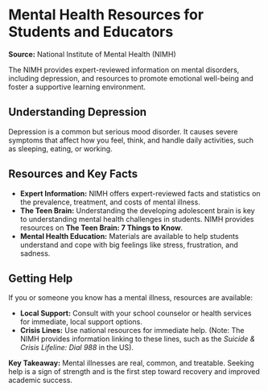 # Mental Health Resources for Students and Educators

**Source:** National Institute of Mental Health (NIMH)

The NIMH provides expert-reviewed information on mental disorders, including depression, and resources to promote emotional well-being and foster a supportive learning environment.

## Understanding Depression

Depression is a common but serious mood disorder. It causes severe symptoms that affect how you feel, think, and handle daily activities, such as sleeping, eating, or working.

## Resources and Key Facts

* **Expert Information:** NIMH offers expert-reviewed facts and statistics on the prevalence, treatment, and costs of mental illness.
* **The Teen Brain:** Understanding the developing adolescent brain is key to understanding mental health challenges in students. NIMH provides resources on **The Teen Brain: 7 Things to Know**.
* **Mental Health Education:** Materials are available to help students understand and cope with big feelings like stress, frustration, and sadness.

## Getting Help

If you or someone you know has a mental illness, resources are available:

* **Local Support:** Consult with your school counselor or health services for immediate, local support options.
* **Crisis Lines:** Use national resources for immediate help. (Note: The NIMH provides information linking to these lines, such as the *Suicide & Crisis Lifeline: Dial 988* in the US).

**Key Takeaway:** Mental illnesses are real, common, and treatable. Seeking help is a sign of strength and is the first step toward recovery and improved academic success.
